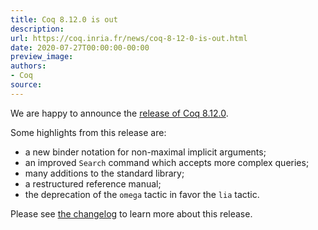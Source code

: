 ```yaml
---
title: Coq 8.12.0 is out
description:
url: https://coq.inria.fr/news/coq-8-12-0-is-out.html
date: 2020-07-27T00:00:00-00:00
preview_image:
authors:
- Coq
source:
---
```




<p>We are happy to announce the <a href="https://github.com/coq/coq/releases/tag/V8.12.0">release of Coq
8.12.0</a>.

</p><p>Some highlights from this release are:</p>
<ul>
<li>a new binder notation for non-maximal implicit arguments;</li>
<li>an improved <code>Search</code> command which accepts more complex queries;</li>
<li>many additions to the standard library;</li>
<li>a restructured reference manual;</li>
<li>the deprecation of the <code>omega</code> tactic in favor the <code>lia</code> tactic.</li>
</ul>
<p>Please see <a href="https://coq.github.io/doc/v8.12/refman/changes.html#version-8-12" rel="nofollow">the changelog</a> to learn more about this release.</p>


 
